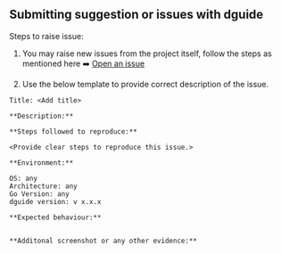 ## Submitting suggestion or issues with dguide
Steps to raise issue: 
1. You may raise new issues from the project itself, follow the steps as mentioned here ➡️ [Open an issue](https://docs.github.com/en/issues/tracking-your-work-with-issues/using-issues/creating-an-issue#creating-an-issue-from-a-repository)


2. Use the below template to provide correct description of the issue. 

`Title: <Add title>`

```
**Description:**

**Steps followed to reproduce:**

<Provide clear steps to reproduce this issue.>

**Environment:** 

OS: any
Architecture: any
Go Version: any
dguide version: v x.x.x

**Expected behaviour:**


**Additonal screenshot or any other evidence:** 

```